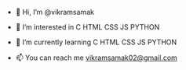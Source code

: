 - 👋 Hi, I’m @vikramsamak
- 👀 I’m interested in C HTML CSS JS PYTHON
- 🌱 I’m currently learning C HTML CSS JS PYTHON

- 📫 You can reach me vikramsamak02@gmail.com

<!---
vikramsamak/vikramsamak is a ✨ special ✨ repository because its `README.md` (this file) appears on your GitHub profile.
You can click the Preview link to take a look at your changes.
--->
